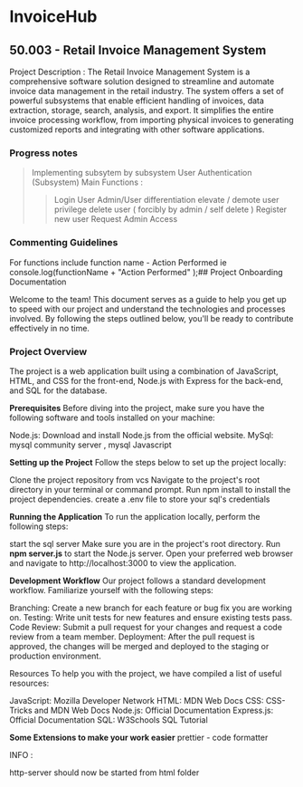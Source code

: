 # InvoiceHub
## 50.003 - Retail Invoice Management System 

Project Description : 
The Retail Invoice Management System is a comprehensive software solution designed to streamline and automate invoice data management in the retail industry. The system offers a set of powerful subsystems that enable efficient handling of invoices, data extraction, storage, search, analysis, and export. It simplifies the entire invoice processing workflow, from importing physical invoices to generating customized reports and integrating with other software applications.


### Progress notes

> Implementing subsytem by subsystem 
> User Authentication (Subsystem)
>Main Functions :
>> Login User
>> Admin/User differentiation 
>> elevate / demote user privilege 
>>delete user ( forcibly by admin / self delete )
>>Register new user 
>> Request Admin Access 


### Commenting Guidelines 

For functions include function name - Action Performed 
ie console.log(functionName + "Action Performed" );## Project Onboarding Documentation 


Welcome to the team! This document serves as a guide to help you get up to speed with our project and understand the technologies and processes involved. By following the steps outlined below, you'll be ready to contribute effectively in no time.

### Project Overview
The project is a web application built using a combination of JavaScript, HTML, and CSS for the front-end, Node.js with Express for the back-end, and SQL for the database. 

**Prerequisites**
Before diving into the project, make sure you have the following software and tools installed on your machine:

Node.js: Download and install Node.js from the official website.
MySql: mysql  community server , mysql 
Javascript 

**Setting up the Project**
Follow the steps below to set up the project locally:

Clone the project repository from vcs
Navigate to the project's root directory in your terminal or command prompt.
Run npm install to install the project dependencies.
create a .env file to store your sql's credentials 


**Running the Application**
To run the application locally, perform the following steps:

start the sql server 
Make sure you are in the project's root directory.
Run **npm server.js** to start the Node.js server.
Open your preferred web browser and navigate to http://localhost:3000 to view the application.


**Development Workflow**
Our project follows a standard development workflow. Familiarize yourself with the following steps:

Branching: Create a new branch for each feature or bug fix you are working on.
Testing: Write unit tests for new features and ensure existing tests pass.
Code Review: Submit a pull request for your changes and request a code review from a team member.
Deployment: After the pull request is approved, the changes will be merged and deployed to the staging or production environment.


Resources
To help you with the project, we have compiled a list of useful resources:

JavaScript: Mozilla Developer Network
HTML: MDN Web Docs
CSS: CSS-Tricks and MDN Web Docs
Node.js: Official Documentation
Express.js: Official Documentation
SQL: W3Schools SQL Tutorial

**Some Extensions to make your work easier**
prettier - code formatter



INFO : 

http-server should now be started from html folder